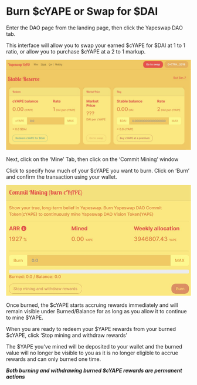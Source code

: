 # Burn $cYAPE or Swap for $DAI

Enter the DAO page from the landing page, then click the Yapeswap DAO tab.

This interface will allow you to swap your earned $cYAPE for $DAI at 1 to 1 ratio, or allow you to purchase $cYAPE at a 2 to 1 markup.

![](../../.gitbook/assets/0%20%283%29.jpeg)

Next, click on the ‘Mine’ Tab, then click on the ‘Commit Mining’ window

Click to specify how much of your $cYAPE you want to burn. Click on ‘Burn’ and confirm the transaction using your wallet.

![](../../.gitbook/assets/2%20%282%29.jpeg)

Once burned, the $cYAPE starts accruing rewards immediately and will remain visible under Burned/Balance for as long as you allow it to continue to mine $YAPE.

When you are ready to redeem your $YAPE rewards from your burned $cYAPE, click ‘Stop mining and withdraw rewards’

The $YAPE you’ve mined will be deposited to your wallet and the burned value will no longer be visible to you as it is no longer eligible to accrue rewards and can only burned one time.

_**Both burning and withdrawing burned $cYAPE rewards are permanent actions**_

